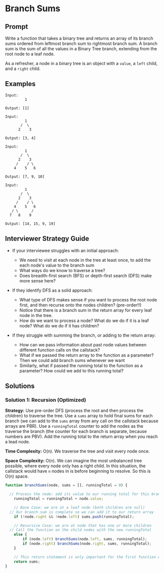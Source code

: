 # Branch Sums

## Prompt
Write a function that takes a binary tree and returns an array of its branch sums ordered from leftmost branch sum to rightmost branch sum. A branch sum is the sum of all the values in a Binary Tree branch, extending from the root node to a leaf node.

As a refresher, a node in a binary tree is an object with a `value`, a `left` child, and a `right` child.

## Examples
```
Input:
         1

Output: [1]
```
```
Input:
         1
       /  \
      2    3

Output: [3, 4]
```
```
Input:
         1
       /  \
      2    3
     /    / \
    4    5   6

Output: [7, 9, 10]
```
```
Input:
         1
       /  \
      2    3
     /    / \
    4    5   6
   / \      /
  7   8    9

Output: [14, 15, 9, 19]
```

## Interviewer Strategy Guide

- If your interviewee struggles with an initial approach:
  - We need to visit at each node in the tree at least once, to add the each node's value to the branch sum
  - What ways do we know to traverse a tree?
  - Does breadth-first search (BFS) or depth-first search (DFS) make more sense here?

- If they identify DFS as a solid approach:
  - What type of DFS makes sense if you want to process the root node first, and then recurse onto the nodes children? (pre-order!!)
  - Notice that there is a branch sum in the return array for every leaf node in the tree.
  - How do we want to process a node? What do we do if it is a leaf node? What do we do if it has children?

- If they struggle with summing the branch, or adding to the return array:
  - How can we pass information about past node values between different function calls on the callstack?
  - What if we passed the return array to the function as a parameter? Then we could add branch sums whenever we want
  - Similarly, what if passed the running total to the function as a parameter? How could we add to this running total?

## Solutions

### Solution 1: Recursion (Optimized)
**Strategy:** Use pre-order DFS (process the root and then process the children) to traverse the tree. Use a `sums` array to hold final sums for each branch (we can add to the `sums` array from any call on the callstack because arrays are PBR). Use a `runningTotal` counter to add the nodes as the traverse the branch (the counter for each branch is separate, because numbers are PBV). Add the running total to the return array when you reach a lead node.

**Time Complexity:** O(n). We traverse the tree and visit every node once.

**Space Complexity:** O(n). We can imagine the most unbalanced tree possible, where every node only has a right child. In this situation, the callstack would have `n` nodes in is before beginning to resolve. So this is O(n) space.

```javascript
function branchSums(node, sums = [], runningTotal = 0) {

  // Process the node: add its value to our running total for this branch
	runningTotal = runningTotal + node.value;

	// Base Case: we are at a leaf node (both children are null)
  // Our branch sum is complete so we can add it to our return array
	if (!node.right && !node.left) sums.push(runningTotal);

	// Recursive Case: we are at node that has one or more children
  // Call the function on the child nodes with the new runningTotal
	else {
		if (node.left) branchSums(node.left, sums, runningTotal);
		if (node.right) branchSums(node.right, sums, runningTotal);
	}

	// This return statement is only important for the first function call
	return sums;
}
```
